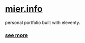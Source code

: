 # [mier.info](https://mier.info)
personal portfolio built with eleventy.

### [see more](https://mier.info/mier.info/)
